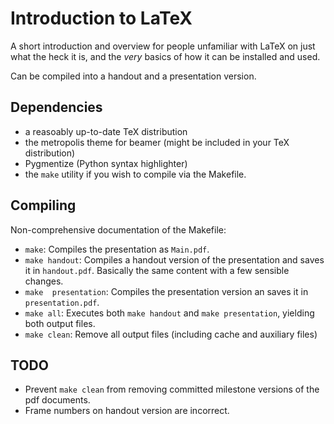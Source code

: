 Introduction to LaTeX
=====================

A short  introduction and overview  for people  unfamiliar with LaTeX  on just
what the  heck it is,  and the *very*  basics of how  it can be  installed and
used.

Can be compiled into a handout and a presentation version.


Dependencies
------------

- a reasoably up-to-date TeX  distribution 
- the metropolis theme for beamer (might be included in your TeX distribution)
- Pygmentize  (Python  syntax highlighter)
- the `make` utility if you wish to compile via the Makefile.


Compiling
---------

Non-comprehensive documentation of the Makefile:

- `make`: Compiles the presentation as `Main.pdf`.
- `make handout`: Compiles a handout version  of the presentation and saves it
   in `handout.pdf`. Basically the same content with a few sensible changes.
- `make  presentation`: Compiles the  presentation  version  an saves   it  in
   `presentation.pdf`.
- `make all`: Executes  both `make handout` and  `make presentation`, yielding
  both output files.
- `make clean`: Remove all output files (including cache and auxiliary files)




TODO
----

- Prevent `make clean` from removing committed milestone versions of the pdf
  documents.
- Frame numbers on handout version are incorrect.
